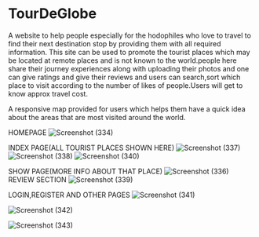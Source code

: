 # TourDeGlobe
A website to help people especially for the hodophiles who love to travel to find their next destination stop by providing them with all required information. This site can be used to promote the tourist places which may be located at remote places and is not known to the world.people here share their journey experiences along with uploading their photos and one can give ratings and give their reviews and users can search,sort which place to visit according to the number of likes of people.Users will get to know approx travel cost.

A responsive map provided for users  which helps them have a quick idea about the areas that are most visited around the world.

HOMEPAGE
![Screenshot (334)](https://user-images.githubusercontent.com/50800688/111838220-06711d80-891f-11eb-81d1-a3da6b5f7e66.png)

INDEX PAGE(ALL TOURIST PLACES SHOWN HERE)
![Screenshot (337)](https://user-images.githubusercontent.com/50800688/111838014-bb570a80-891e-11eb-9249-ec5177bb3953.png)
![Screenshot (338)](https://user-images.githubusercontent.com/50800688/111838018-bb570a80-891e-11eb-874e-bf85821957af.png)
![Screenshot (340)](https://user-images.githubusercontent.com/50800688/111838026-bc883780-891e-11eb-95d1-ae6dee6c074f.png)

SHOW PAGE(MORE INFO ABOUT THAT PLACE)
![Screenshot (336)](https://user-images.githubusercontent.com/50800688/111838011-b98d4700-891e-11eb-9a5c-1b997a2bc67f.png)
REVIEW SECTION
![Screenshot (339)](https://user-images.githubusercontent.com/50800688/111838021-bbefa100-891e-11eb-82fc-1260cc350462.png)

LOGIN,REGISTER AND OTHER PAGES
![Screenshot (341)](https://user-images.githubusercontent.com/50800688/111838030-bd20ce00-891e-11eb-94ff-e28236c157ee.png)

![Screenshot (342)](https://user-images.githubusercontent.com/50800688/111838032-bd20ce00-891e-11eb-8fd0-85debd1e6b9e.png)

![Screenshot (343)](https://user-images.githubusercontent.com/50800688/111838033-bdb96480-891e-11eb-91f3-fb11440a1acd.png)

